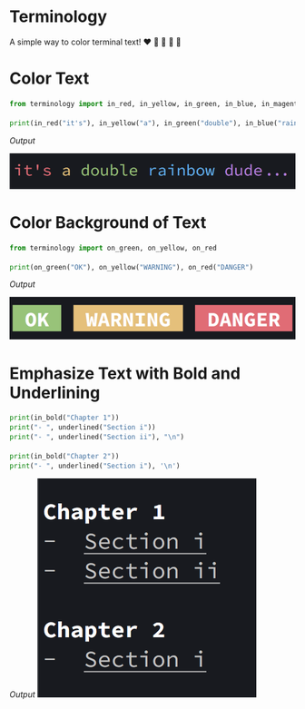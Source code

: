 # Terminology

A simple way to color terminal text! ❤️ 💛 💚 💙 💜


# Color Text

```python
from terminology import in_red, in_yellow, in_green, in_blue, in_magenta

print(in_red("it's"), in_yellow("a"), in_green("double"), in_blue("rainbow"), in_magenta("dude..."))
```

_Output_


![alt text][coloring]

[coloring]: https://raw.githubusercontent.com/juanrgon/terminology/master/pics/coloring.png
 "Coloring"

# Color Background of Text

```python
from terminology import on_green, on_yellow, on_red

print(on_green("OK"), on_yellow("WARNING"), on_red("DANGER")
```

_Output_

![alt text][background colors]

[background colors]: https://raw.githubusercontent.com/juanrgon/terminology/master/pics/background.png
 "Background Colors"

# Emphasize Text with Bold and Underlining

```python
print(in_bold("Chapter 1"))
print("- ", underlined("Section i"))
print("- ", underlined("Section ii"), "\n")

print(in_bold("Chapter 2"))
print("- ", underlined("Section i"), '\n')
```

_Output_
![alt text][bold and underline]

[bold and underline]: https://raw.githubusercontent.com/juanrgon/terminology/master/pics/bold_and_underline.png
 "Bold and Underline"
